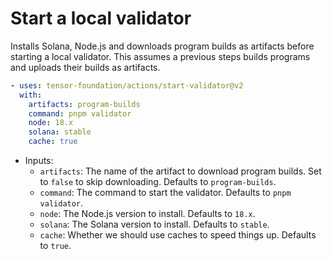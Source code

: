 # Start a local validator

Installs Solana, Node.js and downloads program builds as artifacts before starting a local validator. This assumes a previous steps builds programs and uploads their builds as artifacts.

```yaml
- uses: tensor-foundation/actions/start-validator@v2
  with:
    artifacts: program-builds
    command: pnpm validator
    node: 18.x
    solana: stable
    cache: true
```

- Inputs:
  - `artifacts`: The name of the artifact to download program builds. Set to `false` to skip downloading. Defaults to `program-builds`.
  - `command`: The command to start the validator. Defaults to `pnpm validator`.
  - `node`: The Node.js version to install. Defaults to `18.x`.
  - `solana`: The Solana version to install. Defaults to `stable`.
  - `cache`: Whether we should use caches to speed things up. Defaults to `true`.
